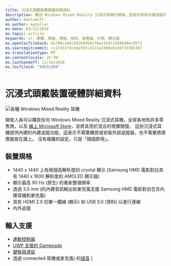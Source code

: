 ```yaml
---
title: 沉浸式頭戴裝置硬體詳細資料
description: 概述 Windows Mixed Reality 沉浸式耳機的規格，並提供具有內建追蹤的 VR (不需要) 任何外部設定。
author: mattzmsft
ms.author: mazeller
ms.date: 03/21/2018
ms.topic: article
keywords: vr、硬體、規格、規格、技術、感應器、光學、顯示器
ms.openlocfilehash: 0e700ca95cb62b0909cf0ac434712b9690ec9571
ms.sourcegitcommit: cc27d31f0cebaf9fc4221a3300a9e3d73230b367
ms.translationtype: MT
ms.contentlocale: zh-TW
ms.lasthandoff: 11/14/2020
ms.locfileid: "94631456"
---
```

# <a name="immersive-headset-hardware-details"></a>沉浸式頭戴裝置硬體詳細資料

![各種 Windows Mixed Reality 耳機](images/MR-headsets.png)

開發人員可以購買任何 Windows Mixed Reality 沉浸式耳機，全球各地有許多零售商，以及 [線上 Microsoft Store](https://www.microsoft.com/store/collections/VRandMixedrealityheadsets)，並將其用於混合的現實開發。 這些沉浸式耳機提供內建的內建追蹤功能，這表示不需要購買或安裝外部追蹤器，也不需要將感應器放在牆上。 沒有複雜的設定，只是「隨插即用」。

## <a name="device-specifications"></a>裝置規格
* 1440 x 1440 上有兩個高解析度的 crystal 顯示 (Samsung HMD 電影對白具有 1440 x 1600 解析度的 AMOLED 顯示器) 
* 顯示最高 90 Hz (原生) 的重新整理頻率
* 透過 3.5 mm (的內建音訊輸出和麥克風支援 Samsung HMD 電影對白包含內建耳機和麥克風) 
* 具有 HDMI 2.0 的單一纜線 (顯示) 和 USB 3.0 (資料) 以進行連線
* 內外追蹤

## <a name="input-support"></a>輸入支援
* [運動控制器](../design/motion-controllers.md)
* [UWP 支援的 Gamepads](hardware-accessories.md)
* [鍵盤與滑鼠](hardware-accessories.md)
* 透過 connected 耳機或麥克風) 的[語音](../design/voice-input.md) (

